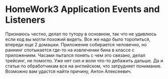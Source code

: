 # HomeWork3 Application Events and Listeners
Признаюсь честно, делал по тутору в основном, так что не удивлюсь если код вы могли похожий видеть. Все же надо было торопиться, впереди еще 2 домашки.
Приложение собирается человечно, но раннинг спотыкается где-то на извлечении бина в классе с приложением. Часами пытался понять с чем это связано, делал трейсинг, не помогло.
Уже нет сил и воли что-то дебажить дальше. Да и статьи по обработчикам все на английском, что затрудняет понимание.
Возможно вам удастся найти причину, Антон Алексеевич.
